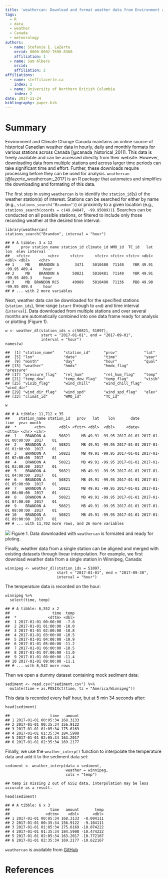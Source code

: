 ```yaml
---
title: 'weathercan: Download and format weather data from Environment and Climate Change Canada'
tags:
  - R
  - data
  - weather
  - Canada
  - meteorology
authors:
  - name: Stefanie E. LaZerte
    orcid: 0000-0002-7690-8360
    affiliation: 1
  - name: Sam Albers
    orcid: 
    affiliation: 2
affiliations:
  - name: steffilazerte.ca
    index: 1
  - name: University of Northern British Columbia
    index: 2
date: 2017-11-24
bibliography: paper.bib
---
```


# Summary

Environment and Climate Change Canada maintains an online source of historical Canadian weather data in hourly, daily and monthly formats for various stations across Canada [@canada_historical_2011]. This data is freely available and can be accessed directly from their website. However, downloading data from multiple stations and across larger time periods can take significant time and effort. Further, these downloads require processing before they can be used for analysis. `weathercan` [@lazerte_weathercan:_2017] is an R package that automates and simplifies the downloading and formating of this data.

The first step in using `weathercan` is to identify the `station_id`(s) of the weather station(s) of interest. Stations can be searched for either by name (e.g., `stations_search("Brandon")`) or proximity to a given location (e.g., `stations_search(coords = c(49.84847, -99.95009))`). Searches can be conducted on all possible stations, or filtered to include only those recording weather at the desired time interval:

``` {.r}
library(weathercan)
stations_search("Brandon", interval = "hour")
```

    ## # A tibble: 3 x 12
    ##     prov station_name station_id climate_id WMO_id  TC_id   lat    lon  elev interval
    ##   <fctr>        <chr>     <fctr>     <fctr> <fctr> <fctr> <dbl>  <dbl> <dbl>    <chr>
    ## 1     MB    BRANDON A       3471    5010480  71140    YBR 49.91 -99.95 409.4     hour
    ## 2     MB    BRANDON A      50821    5010481  71140    YBR 49.91 -99.95 409.3     hour
    ## 3     MB  BRANDON RCS      49909    5010490  71136    PBO 49.90 -99.95 409.4     hour
    ## # ... with 2 more variables

Next, weather data can be downloaded for the specified stations (`station_ids`), time range (`start` through to `end`) and time interval (`interval`). Data downloaded from multiple stations and over several months are automatically combined into one data frame ready for analysis or plotting (Figure 1).

``` {.r}
w <- weather_dl(station_ids = c(50821, 51097), 
                start = "2017-01-01", end = "2017-09-01",
                interval = "hour")
names(w)
```

    ##  [1] "station_name"    "station_id"      "prov"            "lat"            
    ##  [5] "lon"             "date"            "time"            "year"           
    ##  [9] "month"           "day"             "hour"            "qual"           
    ## [13] "weather"         "hmdx"            "hmdx_flag"       "pressure"       
    ## [17] "pressure_flag"   "rel_hum"         "rel_hum_flag"    "temp"           
    ## [21] "temp_dew"        "temp_dew_flag"   "temp_flag"       "visib"          
    ## [25] "visib_flag"      "wind_chill"      "wind_chill_flag" "wind_dir"       
    ## [29] "wind_dir_flag"   "wind_spd"        "wind_spd_flag"   "elev"           
    ## [33] "climat_id"       "WMO_id"          "TC_id"

``` {.r}
w
```

    ## # A tibble: 11,712 x 35
    ##    station_name station_id   prov   lat    lon       date                time  year month
    ##  *        <chr>      <dbl> <fctr> <dbl>  <dbl>     <date>              <dttm> <chr> <chr>
    ##  1    BRANDON A      50821     MB 49.91 -99.95 2017-01-01 2017-01-01 00:00:00  2017    01
    ##  2    BRANDON A      50821     MB 49.91 -99.95 2017-01-01 2017-01-01 01:00:00  2017    01
    ##  3    BRANDON A      50821     MB 49.91 -99.95 2017-01-01 2017-01-01 02:00:00  2017    01
    ##  4    BRANDON A      50821     MB 49.91 -99.95 2017-01-01 2017-01-01 03:00:00  2017    01
    ##  5    BRANDON A      50821     MB 49.91 -99.95 2017-01-01 2017-01-01 04:00:00  2017    01
    ##  6    BRANDON A      50821     MB 49.91 -99.95 2017-01-01 2017-01-01 05:00:00  2017    01
    ##  7    BRANDON A      50821     MB 49.91 -99.95 2017-01-01 2017-01-01 06:00:00  2017    01
    ##  8    BRANDON A      50821     MB 49.91 -99.95 2017-01-01 2017-01-01 07:00:00  2017    01
    ##  9    BRANDON A      50821     MB 49.91 -99.95 2017-01-01 2017-01-01 08:00:00  2017    01
    ## 10    BRANDON A      50821     MB 49.91 -99.95 2017-01-01 2017-01-01 09:00:00  2017    01
    ## # ... with 11,702 more rows, and 26 more variables

![](paper_files/figure-markdown/unnamed-chunk-4-1.png)
Figure 1. Data downloaded with `weathercan` is formated and ready for ploting.

Finally, weather data from a single station can be aligned and merged with existing datasets through linear interpolation. For example, we first download weather data from a single station in Winnipeg, Canada:

``` {.r}
winnipeg <- weather_dl(station_ids = 51097, 
                       start = "2017-01-01", end = "2017-09-30",
                       interval = "hour")
```

The temperature data is recorded on the hour:

``` {.r}
winnipeg %>%
  select(time, temp)
```

    ## # A tibble: 6,552 x 2
    ##                   time  temp
    ##  *              <dttm> <dbl>
    ##  1 2017-01-01 00:00:00  -7.8
    ##  2 2017-01-01 01:00:00 -10.0
    ##  3 2017-01-01 02:00:00 -10.8
    ##  4 2017-01-01 03:00:00 -10.5
    ##  5 2017-01-01 04:00:00 -10.9
    ##  6 2017-01-01 05:00:00 -11.2
    ##  7 2017-01-01 06:00:00 -10.5
    ##  8 2017-01-01 07:00:00 -11.0
    ##  9 2017-01-01 08:00:00 -11.4
    ## 10 2017-01-01 09:00:00 -11.1
    ## # ... with 6,542 more rows

Then we open a dummy dataset containing mock sediment data:

``` {.r}
sediment <- read.csv("sediment.csv") %>%
  mutate(time = as.POSIXct(time, tz = "America/Winnipeg"))
```

This data is recorded every half hour, but at 5 min 34 seconds after:

``` {.r}
head(sediment)
```

    ##                  time   amount
    ## 1 2017-01-01 00:05:34 168.3133
    ## 2 2017-01-01 00:35:34 156.9122
    ## 3 2017-01-01 01:05:34 175.6169
    ## 4 2017-01-01 01:35:34 184.5908
    ## 5 2017-01-01 02:05:34 163.2017
    ## 6 2017-01-01 02:35:34 169.2177

Finally, we use the `weather_interp()` function to interpolate the temperature data and add it to the sediment data set:

``` {.r}
sediment <- weather_interp(data = sediment, 
                           weather = winnipeg, 
                           cols = "temp")
```

    ## temp is missing 2 out of 6552 data, interpolation may be less accurate as a result.

``` {.r}
head(sediment)
```

    ## # A tibble: 6 x 3
    ##                  time   amount       temp
    ##                <dttm>    <dbl>      <dbl>
    ## 1 2017-01-01 00:05:34 168.3133  -8.004111
    ## 2 2017-01-01 00:35:34 156.9122  -9.104111
    ## 3 2017-01-01 01:05:34 175.6169 -10.074222
    ## 4 2017-01-01 01:35:34 184.5908 -10.474222
    ## 5 2017-01-01 02:05:34 163.2017 -10.772167
    ## 6 2017-01-01 02:35:34 169.2177 -10.622167

`weathercan` is available from [GitHub](https://github.com/steffilazerte/weathercan)

# References
